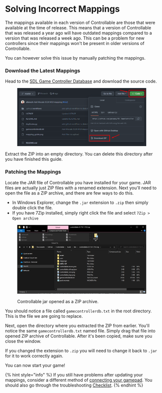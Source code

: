 # Solving Incorrect Mappings

The mappings available in each version of Controllable are those that were available at the time of release. This means that a version of Controllable that was released a year ago will have outdated mappings compared to a version that was released a week ago. This can be a problem for new controllers since their mappings won't be present in older versions of Controllable.

You can however solve this issue by manually patching the mappings.

### Download the Latest Mappings

Head to the [SDL Game Controller Database](https://github.com/gabomdq/SDL\_GameControllerDB) and download the source code.&#x20;

<figure><img src="../.gitbook/assets/image (17).png" alt=""><figcaption></figcaption></figure>

Extract the ZIP into an empty directory. You can delete this directory after you have finished this guide.

### Patching the Mappings

Locate the JAR file of Controllable you have installed for your game. JAR files are actually just ZIP files with a renamed extension. Next you'll need to open the file as a ZIP archive, and there are few ways to do this.

* In Windows Explorer, change the `.jar` extension to `.zip` then simply double click the file.
* If you have 7Zip installed, simply right click the file and select `7Zip > Open archive`&#x20;

<figure><img src="../.gitbook/assets/image.png" alt=""><figcaption><p>Controllable jar opened as a ZIP archive.</p></figcaption></figure>

You should notice a file called `gamecontrollerdb.txt` in the root directory. This is the file we are going to replace.

Next, open the directory where you extracted the ZIP from earlier. You'll notice the same `gamecontrollerdb.txt` named file. Simply drag that file into opened ZIP archive of Controllable. After it's been copied, make sure you close the window.

If you changed the extension to `.zip` you will need to change it back to `.jar` for it to work correctly again.

You can now start your game!

{% hint style="info" %}
If you still have problems after updating your mappings, consider a different method of [connecting your gamepad](../guides/how-to-connect-a-gamepad/). You should also go through the troubleshooting [Checklist](checklist.md).
{% endhint %}

